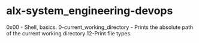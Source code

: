 # alx-system_engineering-devops
0x00 - Shell, basics.
0-current_working_directory - Prints the absolute path of the current working directory
12-Print file types.
